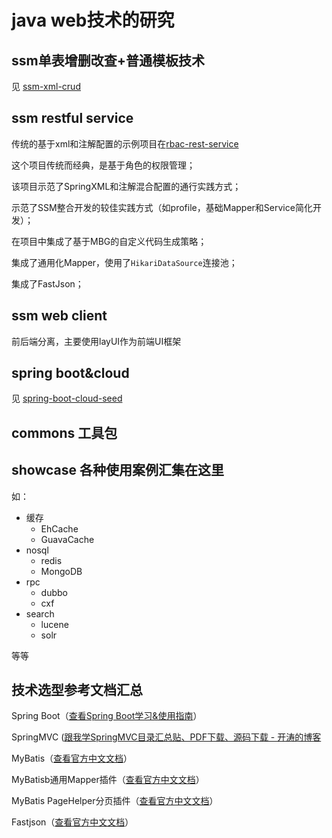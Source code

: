 # java web技术的研究

## ssm单表增删改查+普通模板技术

见 [ssm-xml-crud](./ssm-xml-crud/README.MD)

## ssm restful service

传统的基于xml和注解配置的示例项目在[rbac-rest-service](./rbac-rest-service/README.MD)

这个项目传统而经典，是基于角色的权限管理；

该项目示范了SpringXML和注解混合配置的通行实践方式；

示范了SSM整合开发的较佳实践方式（如profile，基础Mapper和Service简化开发）；

在项目中集成了基于MBG的自定义代码生成策略；

集成了通用化Mapper，使用了`HikariDataSource`连接池；

集成了FastJson；

## ssm web client

前后端分离，主要使用layUI作为前端UI框架

## spring boot&cloud 

见 [spring-boot-cloud-seed](./spring-boot-cloud-seed/README.MD)


## commons 工具包


## showcase 各种使用案例汇集在这里

如：
- 缓存
  - EhCache
  - GuavaCache
- nosql
  - redis
  - MongoDB
- rpc
  - dubbo
  - cxf
- search
  - lucene
  - solr
  
等等


## 技术选型参考文档汇总

Spring Boot（[查看Spring Boot学习&使用指南](http://www.jianshu.com/p/1a9fd8936bd8)）

SpringMVC ([跟我学SpringMVC目录汇总贴、PDF下载、源码下载 - 开涛的博客](http://jinnianshilongnian.iteye.com/blog/1752171)

MyBatis（[查看官方中文文档](http://www.mybatis.org/mybatis-3/zh/index.html)）

MyBatisb通用Mapper插件（[查看官方中文文档](https://mapperhelper.github.io/docs/)）

MyBatis PageHelper分页插件（[查看官方中文文档](https://pagehelper.github.io/)）

Fastjson（[查看官方中文文档](https://github.com/Alibaba/fastjson/wiki/%E9%A6%96%E9%A1%B5)）
